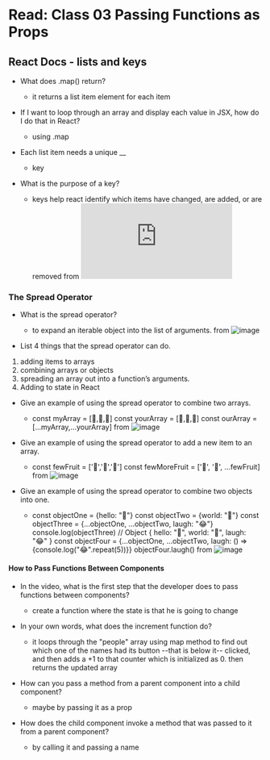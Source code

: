 # Read: Class 03 Passing Functions as Props

## React Docs - lists and keys

 - What does .map() return?
   - it returns a list item element for each item

- If I want to loop through an array and display each value in JSX, how do I do that in React?
   - using .map

- Each list item needs a unique __
   - key

- What is the purpose of a key?
   - keys help react identify which items have changed, are added, or are removed from ![image](https://reactjs.org/docs/lists-and-keys.html)
     
### The Spread Operator

- What is the spread operator?
   - to expand an iterable object into the list of arguments. from ![image](https://medium.com/coding-at-dawn/how-to-use-the-spread-operator-in-javascript-b9e4a8b06fab)

- List 4 things that the spread operator can do.

1. adding items to arrays
2. combining arrays or objects
3. spreading an array out into a function’s arguments.
4. Adding to state in React

- Give an example of using the spread operator to combine two arrays.
   - const myArray = [🤪,🐻,🎌] const yourArray = [🙂,🤗,🤩] const ourArray = [...myArray,...yourArray] from ![image](https://medium.com/coding-at-dawn/how-to-use-the-spread-operator-in-javascript-b9e4a8b06fab)

- Give an example of using the spread operator to add a new item to an array.
   - const fewFruit = ['🍏','🍊','🍌'] const fewMoreFruit = ['🍉', '🍍', ...fewFruit] from ![image](https://medium.com/coding-at-dawn/how-to-use-the-spread-operator-in-javascript-b9e4a8b06fab)

- Give an example of using the spread operator to combine two objects into one.
   - const objectOne = {hello: "🤪"} const objectTwo = {world: "🐻"} const objectThree = {...objectOne, ...objectTwo, laugh: "😂"} console.log(objectThree) // Object { hello: "🤪", world: "🐻", laugh: "😂" } const objectFour = {...objectOne, ...objectTwo, laugh: () => {console.log("😂".repeat(5))}} objectFour.laugh() from ![image](https://medium.com/coding-at-dawn/how-to-use-the-spread-operator-in-javascript-b9e4a8b06fab)

#### How to Pass Functions Between Components

- In the video, what is the first step that the developer does to pass functions between components?
   - create a function where the state is that he is going to change

- In your own words, what does the increment function do?
   - it loops through the "people" array using map method to find out which one of the names had its button --that is below it-- clicked, and then adds a +1 to that counter which is initialized as 0. then returns the updated array

- How can you pass a method from a parent component into a child component?
   - maybe by passing it as a prop

- How does the child component invoke a method that was passed to it from a parent component?
    - by calling it and passing a name